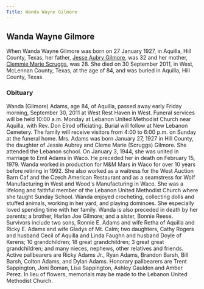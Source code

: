 ```yaml
---
Title: Wanda Wayne Gilmore
---
```


## Wanda Wayne Gilmore

When Wanda Wayne Gilmore was born on 27 January 1927, in Aquilla, Hill County, Texas, her father, [Jesse Aubry Gilmore](/docs/Gilmore/The%20Gilmores.md), was 32 and her mother, [Clemmie Marie Scruggs](/docs/Gilmore/Clemmie%20Marie%20Scruggs.md), was 28. She died on 30 September 2011, in West, McLennan County, Texas, at the age of 84, and was buried in Aquilla, Hill County, Texas.

### Obituary

Wanda (Gilmore) Adams, age 84, of Aquilla, passed away early Friday morning, September 30, 2011 at West Rest Haven in West. Funeral services will be held 10:00 a.m. Monday at Lebanon United Methodist Church near Aquilla, with Rev. Don Elrod officiating. Burial will follow at New Lebanon Cemetery. The family will receive visitors from 4:00 to 6:00 p.m. on Sunday at the funeral home. Mrs. Adams was born January 27, 1927 in Hill County, the daughter of Jessie Aubrey and Cleme Marie (Scruggs) Gilmore. She attended the Lebanon school. On January 3, 1944, she was united in marriage to Emil Adams in Waco. He preceded her in death on February 15, 1979. Wanda worked in production for M&M Mars in Waco for over 10 years before retiring in 1992. She also worked as a waitress for the West Auction Barn Caf and the Czech American Restaurant and as a seamstress for Wolf Manufacturing in West and Wood's Manufacturing in Waco. She was a lifelong and faithful member of the Lebanon United Methodist Church where she taught Sunday School. Wanda enjoyed crocheting, collecting dolls and stuffed animals, working in her yard, and playing dominoes. She especially loved spending time with her family. Wanda is also preceded in death by her parents; a brother, Harlan Joe Gilmore; and a sister, Bonnie Reese. Survivors include two sons, Ronnie E. Adams and wife Retha of Aquilla and Ricky E. Adams and wife Gladys of Mt. Calm; two daughters, Cathy Rogers and husband Cecil of Aquilla and Linda Faughn and husband Doyle of Kerens; 10 grandchildren; 18 great grandchildren; 3 great great grandchildren; and many nieces, nephews, other relatives and friends. Active pallbearers are Ricky Adams Jr., Ryan Adams, Brandon Barsh, Bill Barsh, Colton Adams, and Dylan Adams. Honorary pallbearers are Trent Sappington, Joni Boman, Lisa Sappington, Ashley Gaulden and Amber Perez. In lieu of flowers, memorials may be made to the Lebanon United Methodist Church.